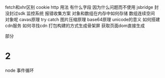 fetch和xhr区别
cookie http 用法 有什么字段 因为什么问题而不使用
jsbridge
封没封过sdk
监控系统
报错收集方案
对象和数组在内存中如何存储 数组连续空间 对象呢
cavas原理
try catch
图片压缩原理
base64原理
unicode的意义
如何搭建cdn服务 如何寻找cdn
打包构建的方式生成骨架屏 获取页面dom直接生成


部分


# 2
node 事件循环



